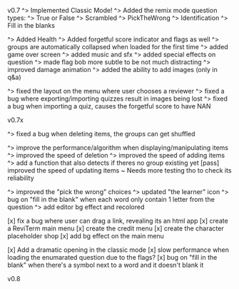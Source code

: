 v0.7
^> Implemented Classic Mode!
^> Added the remix mode question types:
^> True or False
^> Scrambled
^> PickTheWrong
^> Identification
^> Fill in the blanks

^> Added Health
^> Added forgetful score indicator and flags as well
^> groups are automatically collapsed when loaded for the first time
^> added game over screen
^> added music and sfx
^> added special effects on question 
^> made flag bob more subtle to be not much distracting
^> improved damage animation
^> added the ability to add images (only in q&a)

^> fixed the layout on the menu where user chooses a reviewer
^> fixed a bug where exporting/importing quizzes result in images being lost
^> fixed a bug when importing a quiz, causes the forgetful score to have NAN

v0.7x

^> fixed a bug when deleting items, the groups can get shuffled

^> improve the performance/algorithm when displaying/manipulating items
    ^> improved the speed of deletion
    ^> improved the speed of adding items
        ^> add a function that also detects if theres no group existing yet
    [pass] improved the speed of updating items
~ Needs more testing tho to check its reliability


^> improved the "pick the wrong" choices
^> updated "the learner" icon
^> bug on "fill in the blank" when each word only contain 1 letter from the question
^> add editor bg effect and recolored




[x] fix a bug where user can drag a link, revealing its an html app
[x] create a ReviTerm main menu
[x] create the credit menu
[x] create the character placeholder shop
[x] add bg effect on the main menu


[x] Add a dramatic opening in the classic mode
[x] slow performance when loading the enumarated question due to the flags?
[x] bug on "fill in the blank" when there's a symbol next to a word and it doesn't blank it

v0.8


